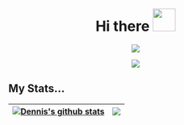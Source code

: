 <h1 align="center">Hi there </a><img src="https://media.giphy.com/media/KzJkzjggfGN5Py6nkT/giphy.gif" height="45" /></h1>

<p align="center">
  <img alig src="https://svg-banners.vercel.app/api?type=typeWriter&text1=Welcome%20to%20my%20github%20page.%20👨‍💻&width=800&height=200" />
</p>

<p align="center">
  <img alig src="https://profile-counter.glitch.me/atmozki/count.svg" />
</p>

## My Stats...

| <a href="https://github.com/atmozki/github-readme-stats"><img align="center" src="https://github-readme-stats.vercel.app/api?username=atmozki&show_icons=true&include_all_commits=true&theme=dark&hide_border=true" alt="Dennis's github stats" /></a> | <a href="https://github.com/atmozki/github-readme-stats"><img align="center" src="https://github-readme-stats.vercel.app/api/top-langs/?username=atmozki&layout=compact&theme=dark&hide_border=true" /></a> |
| ------------------------------------------------------------------------------------------------------------------------------------------------------------------------------------------------------------------------------------------------------ | ----------------------------------------------------------------------------------------------------------------------------------------------------------------------------------------------------------- |
